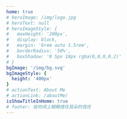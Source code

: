 ```yaml
---
home: true
# heroImage: /img/logo.jpg
# heroText: null
# heroImageStyle: {
#   maxHeight: '200px',
#   display: block,
#   margin: '6rem auto 1.5rem',
#   borderRadius: '50%',
#   boxShadow: '0 5px 18px rgba(0,0,0,0.2)'
# }
bgImage: '/img/bg.svg'
bgImageStyle: {
  height: '400px'
}
# actionText: About Me
# actionLink: /aboutMe/
isShowTitleInHome: true
# footer: 给你闭上眼睛捂住耳朵的信任
---
```


